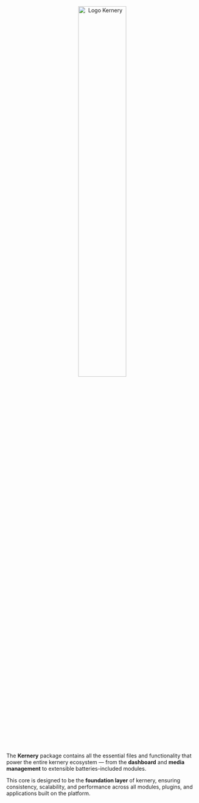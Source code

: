 <div align="center">
  <img src="/art/kernery-logo-full-no-bg.png" width="50%" alt="Logo Kernery" style="max-width: 100%;">
</div>

The **Kernery** package contains all the essential files and functionality that power the entire kernery ecosystem — from the **dashboard** and **media management** to extensible batteries-included modules.  

This core is designed to be the **foundation layer** of kernery, ensuring consistency, scalability, and performance across all modules, plugins, and applications built on the platform.  
